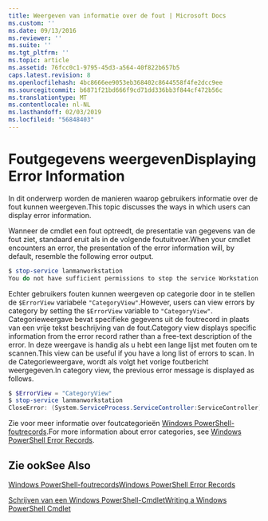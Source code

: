 ```yaml
---
title: Weergeven van informatie over de fout | Microsoft Docs
ms.custom: ''
ms.date: 09/13/2016
ms.reviewer: ''
ms.suite: ''
ms.tgt_pltfrm: ''
ms.topic: article
ms.assetid: 76fcc0c1-9795-45d3-a564-40f822b657b5
caps.latest.revision: 8
ms.openlocfilehash: 4bc8666ee9053eb368402c8644558f4fe2dcc9ee
ms.sourcegitcommit: b6871f21bd666f9cd71dd336bb3f844cf472b56c
ms.translationtype: MT
ms.contentlocale: nl-NL
ms.lasthandoff: 02/03/2019
ms.locfileid: "56848403"
---
```

# <a name="displaying-error-information"></a><span data-ttu-id="f999d-102">Foutgegevens weergeven</span><span class="sxs-lookup"><span data-stu-id="f999d-102">Displaying Error Information</span></span>

<span data-ttu-id="f999d-103">In dit onderwerp worden de manieren waarop gebruikers informatie over de fout kunnen weergeven.</span><span class="sxs-lookup"><span data-stu-id="f999d-103">This topic discusses the ways in which users can display error information.</span></span>

<span data-ttu-id="f999d-104">Wanneer de cmdlet een fout optreedt, de presentatie van gegevens van de fout ziet, standaard eruit als in de volgende foutuitvoer.</span><span class="sxs-lookup"><span data-stu-id="f999d-104">When your cmdlet encounters an error, the presentation of the error information will, by default, resemble the following error output.</span></span>

```powershell
$ stop-service lanmanworkstation
You do not have sufficient permissions to stop the service Workstation.
```

<span data-ttu-id="f999d-105">Echter gebruikers fouten kunnen weergeven op categorie door in te stellen de `$ErrorView` variabele `"CategoryView"`.</span><span class="sxs-lookup"><span data-stu-id="f999d-105">However, users can view errors by category by setting the `$ErrorView` variable to `"CategoryView"`.</span></span> <span data-ttu-id="f999d-106">Categorieweergave bevat specifieke gegevens uit de foutrecord in plaats van een vrije tekst beschrijving van de fout.</span><span class="sxs-lookup"><span data-stu-id="f999d-106">Category view displays specific information from the error record rather than a free-text description of the error.</span></span> <span data-ttu-id="f999d-107">In deze weergave is handig als u hebt een lange lijst met fouten om te scannen.</span><span class="sxs-lookup"><span data-stu-id="f999d-107">This view can be useful if you have a long list of errors to scan.</span></span> <span data-ttu-id="f999d-108">In de Categorieweergave, wordt als volgt het vorige foutbericht weergegeven.</span><span class="sxs-lookup"><span data-stu-id="f999d-108">In category view, the previous error message is displayed as follows.</span></span>

```powershell
$ $ErrorView = "CategoryView"
$ stop-service lanmanworkstation
CloseError: (System.ServiceProcess.ServiceController:ServiceController) [stop-service], ServiceCommandException
```

<span data-ttu-id="f999d-109">Zie voor meer informatie over foutcategorieën [Windows PowerShell-foutrecords](./windows-powershell-error-records.md).</span><span class="sxs-lookup"><span data-stu-id="f999d-109">For more information about error categories, see [Windows PowerShell Error Records](./windows-powershell-error-records.md).</span></span>

## <a name="see-also"></a><span data-ttu-id="f999d-110">Zie ook</span><span class="sxs-lookup"><span data-stu-id="f999d-110">See Also</span></span>

[<span data-ttu-id="f999d-111">Windows PowerShell-foutrecords</span><span class="sxs-lookup"><span data-stu-id="f999d-111">Windows PowerShell Error Records</span></span>](./windows-powershell-error-records.md)

[<span data-ttu-id="f999d-112">Schrijven van een Windows PowerShell-Cmdlet</span><span class="sxs-lookup"><span data-stu-id="f999d-112">Writing a Windows PowerShell Cmdlet</span></span>](./writing-a-windows-powershell-cmdlet.md)
